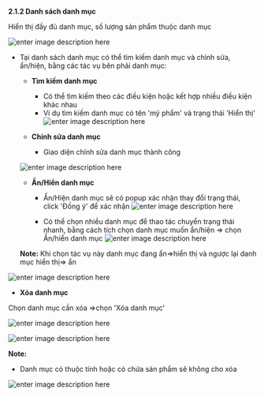 
**2.1.2	Danh sách danh mục**

Hiển thị đầy đủ danh mục, số lượng sản phẩm thuộc danh mục

![enter image description here](https://static8.muarecdn.com/original/muare/images/2021/03/22/5888729_42b9.png)

- Tại danh sách danh mục có thể tìm kiếm danh mục và chỉnh sửa, ẩn/hiện, bằng các tác vụ bên phải danh mục:   

  + **Tìm kiếm danh mục**
    - Có thể tìm kiếm theo các điều kiện hoặc kết hợp nhiều điều kiện khác nhau
    -  Ví dụ tìm kiếm danh mục có tên 'mỹ phẩm' và trạng thái 'Hiển thị' 
    ![enter image description here](https://static8.muarecdn.com/original/muare/images/2021/03/22/5888741_50.png) 
  

  + **Chỉnh sửa danh mục**
     - Giao diện chỉnh sửa danh mục thành công
   
   ![enter image description here](https://static8.muarecdn.com/original/muare/images/2021/03/22/5888644_45.png)
   
  + **Ẩn/Hiển danh mục**
      
     - Ẩn/Hiện danh mục sẽ có popup xác nhận thay đổi trạng thái, click 'Đồng ý' để xác nhận
    ![enter image description here](https://static8.muarecdn.com/original/muare/images/2021/03/22/5888671_46.png)
    
     - Có thể chọn nhiều danh mục để thao tác chuyển trạng thái nhanh, bằng cách tích chọn danh mục muốn ẩn/hiện => chọn Ẩn/hiển danh mục
      ![enter image description here](https://static8.muarecdn.com/original/muare/images/2021/03/22/5888696_47.png)
      
  **Note:** Khi chọn tác vụ này danh mục đang ẩn=>hiển thị và ngược lại danh mục hiển thị=> ẩn

![enter image description here](https://static8.muarecdn.com/original/muare/images/2021/03/22/5888705_48.png)

+ **Xóa danh mục**

Chọn danh mục cần xóa =>chọn  'Xóa danh mục'

![enter image description here](https://static8.muarecdn.com/original/muare/images/2021/03/22/5888726_49.png)

![enter image description here](https://static8.muarecdn.com/original/muare/images/2021/03/25/5892475_854.png)

**Note:**
- Danh mục có thuộc tính hoặc có chứa sản phẩm sẽ không cho xóa

![enter image description here](https://static8.muarecdn.com/original/muare/images/2021/03/25/5892530_564.png)





     
    

